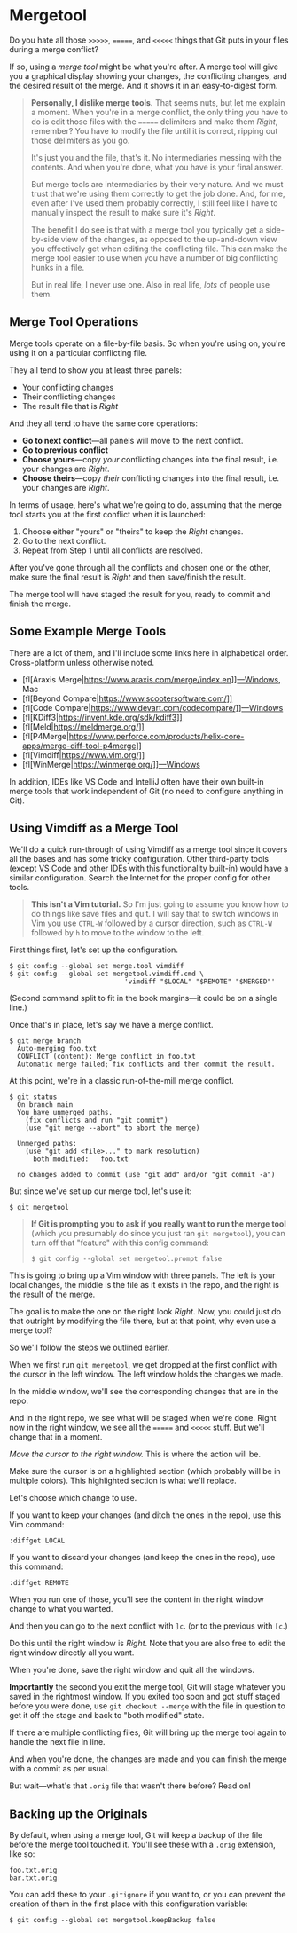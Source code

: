 # Mergetool

Do you hate all those `>>>>>`, `=====`, and `<<<<<` things that Git puts
in your files during a merge conflict?

If so, using a _merge tool_ might be what you're after. A merge tool
will give you a graphical display showing your changes, the conflicting
changes, and the desired result of the merge. And it shows it in an
easy-to-digest form.

> **Personally, I dislike merge tools.** That seems nuts, but let me
> explain a moment. When you're in a merge conflict, the only thing you
> have to do is edit those files with the `=====` delimiters and make
> them _Right_, remember? You have to modify the file until it is
> correct, ripping out those delimiters as you go.
>
> It's just you and the file, that's it. No intermediaries messing with
> the contents. And when you're done, what you have is your final
> answer.
>
> But merge tools are intermediaries by their very nature. And we must
> trust that we're using them correctly to get the job done. And, for
> me, even after I've used them probably correctly, I still feel like I
> have to manually inspect the result to make sure it's _Right_.
>
> The benefit I do see is that with a merge tool you typically get a
> side-by-side view of the changes, as opposed to the up-and-down view
> you effectively get when editing the conflicting file. This can make
> the merge tool easier to use when you have a number of big conflicting
> hunks in a file.
>
> But in real life, I never use one. Also in real life, *lots* of people
> use them.

## Merge Tool Operations

Merge tools operate on a file-by-file basis. So when you're using on,
you're using it on a particular conflicting file.

They all tend to show you at least three panels:

* Your conflicting changes
* Their conflicting changes
* The result file that is _Right_

And they all tend to have the same core operations:

* **Go to next conflict**—all panels will move to the next conflict.
* **Go to previous conflict**
* **Choose yours**—copy _your_ conflicting changes into the final result,
  i.e. your changes are _Right_.
* **Choose theirs**—copy _their_ conflicting changes into the final
  result, i.e. your changes are _Right_.

In terms of usage, here's what we're going to do, assuming that the
merge tool starts you at the first conflict when it is launched:

1. Choose either "yours" or "theirs" to keep the _Right_ changes.
2. Go to the next conflict.
3. Repeat from Step 1 until all conflicts are resolved.

After you've gone through all the conflicts and chosen one or the other,
make sure the final result is _Right_ and then save/finish the result.

The merge tool will have staged the result for you, ready to commit and
finish the merge.

## Some Example Merge Tools

There are a lot of them, and I'll include some links here in
alphabetical order. Cross-platform unless otherwise noted.

* [fl[Araxis Merge|https://www.araxis.com/merge/index.en]]—Windows, Mac
* [fl[Beyond Compare|https://www.scootersoftware.com/]]
* [fl[Code Compare|https://www.devart.com/codecompare/]]—Windows
* [fl[KDiff3|https://invent.kde.org/sdk/kdiff3]]
* [fl[Meld|https://meldmerge.org/]]
* [fl[P4Merge|https://www.perforce.com/products/helix-core-apps/merge-diff-tool-p4merge]]
* [fl[Vimdiff|https://www.vim.org/]]
* [fl[WinMerge|https://winmerge.org/]]—Windows

In addition, IDEs like VS Code and IntelliJ often have their own
built-in merge tools that work independent of Git (no need to configure
anything in Git).

## Using Vimdiff as a Merge Tool

We'll do a quick run-through of using Vimdiff as a merge tool since it
covers all the bases and has some tricky configuration. Other
third-party tools (except VS Code and other IDEs with this functionality
built-in) would have a similar configuration. Search the Internet for
the proper config for other tools.

> **This isn't a Vim tutorial.** So I'm just going to assume you know
> how to do things like save files and quit. I will say that to switch
> windows in Vim you use `CTRL-W` followed by a cursor direction, such
> as `CTRL-W` followed by `h` to move to the window to the left.

First things first, let's set up the configuration.

``` {.default}
$ git config --global set merge.tool vimdiff
$ git config --global set mergetool.vimdiff.cmd \
                             'vimdiff "$LOCAL" "$REMOTE" "$MERGED"'
```

(Second command split to fit in the book margins—it could be on a single
line.)

Once that's in place, let's say we have a merge conflict.

``` {.default}
$ git merge branch
  Auto-merging foo.txt
  CONFLICT (content): Merge conflict in foo.txt
  Automatic merge failed; fix conflicts and then commit the result.
```

At this point, we're in a classic run-of-the-mill merge conflict.

``` {.default}
$ git status
  On branch main
  You have unmerged paths.
    (fix conflicts and run "git commit")
    (use "git merge --abort" to abort the merge)

  Unmerged paths:
    (use "git add <file>..." to mark resolution)
	  both modified:   foo.txt

  no changes added to commit (use "git add" and/or "git commit -a")
```

But since we've set up our merge tool, let's use it:

``` {.default}
$ git mergetool
```

> **If Git is prompting you to ask if you really want to run the merge
> tool** (which you presumably do since you just ran `git mergetool`),
> you can turn off that "feature" with this config command:
>
> ``` {.default}
> $ git config --global set mergetool.prompt false
> ```
 
<!-- ` -->

This is going to bring up a Vim window with three panels. The left is
your local changes, the middle is the file as it exists in the repo, and
the right is the result of the merge.

The goal is to make the one on the right look _Right_. Now, you could
just do that outright by modifying the file there, but at that point,
why even use a merge tool?

So we'll follow the steps we outlined earlier.

When we first run `git mergetool`, we get dropped at the first conflict
with the cursor in the left window. The left window holds the changes we
made.

In the middle window, we'll see the corresponding changes that are in
the repo.

And in the right repo, we see what will be staged when we're done. Right
now in the right window, we see all the `=====` and `<<<<<` stuff. But
we'll change that in a moment.

*Move the cursor to the right window.* This is where the action will be.

Make sure the cursor is on a highlighted section (which probably will be
in multiple colors). This highlighted section is what we'll replace.

Let's choose which change to use.

If you want to keep your changes (and ditch the ones in the repo), use
this Vim command:

``` {.default}
:diffget LOCAL
```

If you want to discard your changes (and keep the ones in the repo), use
this command:

``` {.default}
:diffget REMOTE
```

When you run one of those, you'll see the content in the right window
change to what you wanted.

And then you can go to the next conflict with `]c`. (or to the previous
with `[c`.)

Do this until the right window is _Right_. Note that you are also free
to edit the right window directly all you want.

When you're done, save the right window and quit all the windows.

**Importantly** the second you exit the merge tool, Git will stage
whatever you saved in the rightmost window. If you exited too soon and
got stuff staged before you were done, use `git checkout --merge` with
the file in question to get it off the stage and back to "both modified"
state.

If there are multiple conflicting files, Git will bring up the merge
tool again to handle the next file in line.

And when you're done, the changes are made and you can finish the merge
with a commit as per usual.

But wait—what's that `.orig` file that wasn't there before? Read on!

## Backing up the Originals

By default, when using a merge tool, Git will keep a backup of the file
before the merge tool touched it. You'll see these with a `.orig`
extension, like so:

``` {.default}
foo.txt.orig
bar.txt.orig
```

You can add these to your `.gitignore` if you want to, or you can
prevent the creation of them in the first place with this configuration
variable:

``` {.default}
$ git config --global set mergetool.keepBackup false
```
